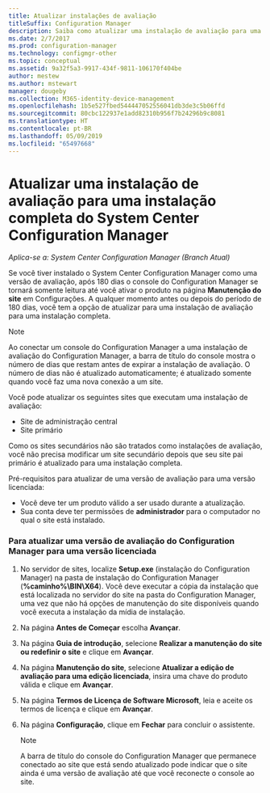 ```yaml
---
title: Atualizar instalações de avaliação
titleSuffix: Configuration Manager
description: Saiba como atualizar uma instalação de avaliação para uma instalação completa do System Center Configuration Manager.
ms.date: 2/7/2017
ms.prod: configuration-manager
ms.technology: configmgr-other
ms.topic: conceptual
ms.assetid: 9a32f5a3-9917-434f-9811-106170f404be
author: mestew
ms.author: mstewart
manager: dougeby
ms.collection: M365-identity-device-management
ms.openlocfilehash: 1b5e527fbed544447052556041db3de3c5b06ffd
ms.sourcegitcommit: 80cbc122937e1add82310b956f7b24296b9c8081
ms.translationtype: HT
ms.contentlocale: pt-BR
ms.lasthandoff: 05/09/2019
ms.locfileid: "65497668"
---
```

# <a name="upgrade-an-evaluation-installation-of-system-center-configuration-manager-to-a-full-installation"></a>Atualizar uma instalação de avaliação para uma instalação completa do System Center Configuration Manager

*Aplica-se a: System Center Configuration Manager (Branch Atual)*

Se você tiver instalado o System Center Configuration Manager como uma versão de avaliação, após 180 dias o console do Configuration Manager se tornará somente leitura até você ativar o produto na página **Manutenção do site** em Configurações. A qualquer momento antes ou depois do período de 180 dias, você tem a opção de atualizar para uma instalação de avaliação para uma instalação completa.  

> [!NOTE]  
>  Ao conectar um console do Configuration Manager a uma instalação de avaliação do Configuration Manager, a barra de título do console mostra o número de dias que restam antes de expirar a instalação de avaliação. O número de dias não é atualizado automaticamente; é atualizado somente quando você faz uma nova conexão a um site.  

 Você pode atualizar os seguintes sites que executam uma instalação de avaliação:  

-   Site de administração central  
-   Site primário  

Como os sites secundários não são tratados como instalações de avaliação, você não precisa modificar um site secundário depois que seu site pai primário é atualizado para uma instalação completa.  

Pré-requisitos para atualizar de uma versão de avaliação para uma versão licenciada:  

-   Você deve ter um produto válido a ser usado durante a atualização.  
-   Sua conta deve ter permissões de **administrador** para o computador no qual o site está instalado.  

### <a name="to-upgrade-an-evaluation-version-of-configuration-manager-to-a-licensed-version"></a>Para atualizar uma versão de avaliação do Configuration Manager para uma versão licenciada  

1.  No servidor de sites, localize **Setup.exe** (instalação do Configuration Manager) na pasta de instalação do Configuration Manager (**%caminho%\BIN\X64**). Você deve executar a cópia da instalação que está localizada no servidor do site na pasta do Configuration Manager, uma vez que não há opções de manutenção do site disponíveis quando você executa a instalação da mídia de instalação.  
2.  Na página **Antes de Começar** escolha **Avançar**.  
3.  Na página **Guia de introdução**, selecione **Realizar a manutenção do site ou redefinir o site** e clique em **Avançar**.  
4.  Na página **Manutenção do site**, selecione **Atualizar a edição de avaliação para uma edição licenciada**, insira uma chave do produto válida e clique em **Avançar**.  
5.  Na página **Termos de Licença de Software Microsoft**, leia e aceite os termos de licença e clique em **Avançar**.  
6.  Na página **Configuração**, clique em **Fechar** para concluir o assistente.  

    > [!NOTE]  
    >  A barra de título do console do Configuration Manager que permanece conectado ao site que está sendo atualizado pode indicar que o site ainda é uma versão de avaliação até que você reconecte o console ao site.  
